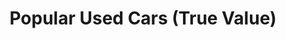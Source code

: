---
title: "Popular Used Cars (True Value)"
url: /kalpetta/popular-used-cars-true-value/
shop: car
---
